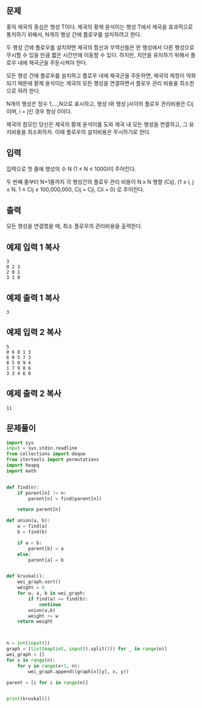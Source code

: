 ## 문제

홍익 제국의 중심은 행성 T이다. 제국의 황제 윤석이는 행성 T에서 제국을 효과적으로 통치하기 위해서, N개의 행성 간에 플로우를 설치하려고 한다.

두 행성 간에 플로우를 설치하면 제국의 함선과 무역선들은 한 행성에서 다른 행성으로 무시할 수 있을 만큼 짧은 시간만에 이동할 수 있다. 하지만, 치안을 유지하기 위해서 플로우 내에 제국군을 주둔시켜야 한다.

모든 행성 간에 플로우를 설치하고 플로우 내에 제국군을 주둔하면, 제국의 제정이 악화되기 때문에 황제 윤석이는 제국의 모든 행성을 연결하면서 플로우 관리 비용을 최소한으로 하려 한다.

N개의 행성은 정수 1,…,N으로 표시하고, 행성 i와 행성 j사이의 플로우 관리비용은 Cij이며, i = j인 경우 항상 0이다.

제국의 참모인 당신은 제국의 황제 윤석이를 도와 제국 내 모든 행성을 연결하고, 그 유지비용을 최소화하자. 이때 플로우의 설치비용은 무시하기로 한다.

## 입력

입력으로 첫 줄에 행성의 수 N (1 ≤ N ≤ 1000)이 주어진다.

두 번째 줄부터 N+1줄까지 각 행성간의 플로우 관리 비용이 N x N 행렬 (Cij), (1 ≤ i, j ≤ N, 1 ≤ Cij ≤ 100,000,000, Cij = Cji, Cii = 0) 로 주어진다.

## 출력

모든 행성을 연결했을 때, 최소 플로우의 관리비용을 출력한다.

## 예제 입력 1 복사

```
3
0 2 3
2 0 1
3 1 0
```

## 예제 출력 1 복사

```
3
```

## 예제 입력 2 복사

```
5
0 6 8 1 3
6 0 5 7 3
8 5 0 9 4
1 7 9 0 6
3 3 4 6 0
```

## 예제 출력 2 복사

```
11
```

## 문제풀이

```python
import sys
input = sys.stdin.readline
from collections import deque
from itertools import permutations
import heapq
import math


def find(n):
    if parent[n] != n:
        parent[n] = find(parent[n])

    return parent[n]

def union(a, b):
    a = find(a)
    b = find(b)

    if a < b:
        parent[b] = a
    else:
        parent[a] = b


def kruskal():
    wei_graph.sort()
    weight = 0
    for w, a, b in wei_graph:
        if find(a) == find(b):
            continue
        union(a,b)
        weight += w
    return weight



n = int(input())
graph = [list(map(int, input().split())) for _ in range(n)]
wei_graph = []
for x in range(n):
    for y in range(x+1, n):
        wei_graph.append((graph[x][y], x, y))

parent = [i for i in range(n)]


print(kruskal())
```
